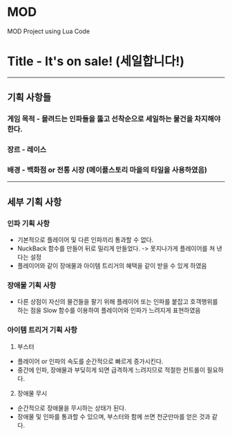 # MOD
MOD Project using Lua Code

# Title - It's on sale! (세일합니다!) 

<hr>

## 기획 사항들

### 게임 목적 - 몰려드는 인파들을 뚫고 선착순으로 세일하는 물건을 차지해야 한다.
### 장르 - 레이스
### 배경 - 백화점 or 전통 시장 (메이플스토리 마을의 타일을 사용하였음)


<hr>

## 세부 기획 사항

### 인파 기획 사항
- 기본적으로 플레이어 및 다른 인파끼리 통과할 수 없다.
- NuckBack 함수를 만들어 뒤로 밀리게 만들었다. -> 못지나가게 플레이어를 쳐 낸다는 설정
- 플레이어와 같이 장애물과 아이템 트리거의 혜택을 같이 받을 수 있게 하였음

### 장애물 기획 사항
- 다른 상점이 자신의 물건들을 팔기 위해 플레이어 또는 인파를 붙잡고 호객행위를 하는 점을 Slow 함수를 이용하여 플레이어와 인파가 느려지게 표현하였음

### 아이템 트리거 기획 사항
1. 부스터
- 플레이어 or 인파의 속도를 순간적으로 빠르게 증가시킨다.
- 중간에 인파, 장애물과 부딪히게 되면 급격하게 느려지므로 적절한 컨트롤이 필요하다.

2. 장애물 무시
- 순간적으로 장애물을 무시하는 상태가 된다.
- 장애물 및 인파를 통과할 수 있으며, 부스터와 함께 쓰면 천군만마를 얻은 것과 같다.


